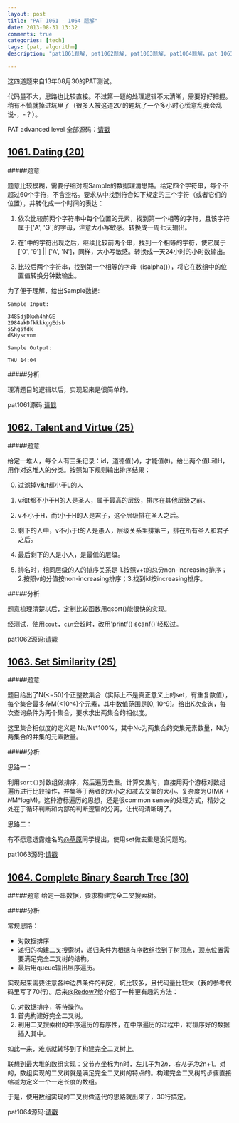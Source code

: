 ```yaml
---
layout: post
title: "PAT 1061 - 1064 题解"
date: 2013-08-31 13:32
comments: true
categories: [tech]
tags: [pat, algorithm]
description: "pat1061题解, pat1062题解, pat1063题解, pat1064题解，pat 1061题解, pat 1062题解, pat 1063题解, pat 1064题解"

---
```


这四道题来自13年08月30的PAT测试。

代码量不大，思路也比较直接。不过第一题的处理逻辑不太清晰，需要好好把握。稍有不慎就掉进坑里了（很多人被这道20‘的题坑了一个多小时心慌意乱我会乱说-，-？）。

PAT advanced level 全部源码：[请戳](https://github.com/biaobiaoqi/CPractice/tree/master/PAT/advancedlevel)

[1061. Dating (20)](http://pat.zju.edu.cn/contests/pat-a-practise/1061)
---

#####题意

题意比较模糊，需要仔细对照Sample的数据理清思路。给定四个字符串，每个不超过60个字符，不含空格。要求从中找到符合如下规定的三个字符（或者它们的位置），并转化成一个时间的表达：

1. 依次比较前两个字符串中每个位置的元素，找到第一个相等的字符，且该字符属于['A', 'G']的字母，注意大小写敏感。转换成一周七天输出。

2. 在1中的字符出现之后，继续比较前两个串，找到一个相等的字符，使它属于['0', '9'] || ['A', 'N']，同样，大小写敏感。转换成一天24小时的小时数输出。

3. 比较后两个字符串，找到第一个相等的字母（isalpha()），将它在数组中的位置值转换分钟数输出。

为了便于理解，给出Sample数据:

```
Sample Input:

3485djDkxh4hhGE 
2984akDfkkkkggEdsb 
s&hgsfdk 
d&Hyscvnm

Sample Output:

THU 14:04

```

#####分析

理清题目的逻辑以后，实现起来是很简单的。

pat1061源码:[请戳](https://github.com/biaobiaoqi/CPractice/tree/master/PAT/advancedlevel/APAT1061.cpp)


[1062. Talent and Virtue (25)](http://pat.zju.edu.cn/contests/pat-a-practise/1062)
---

#####题意

给定一堆人，每个人有三条记录：id，道德值(v)，才能值(t)。给出两个值L和H，用作对这堆人的分类。按照如下规则输出排序结果：

<!--more-->

0. 过滤掉v和t都小于L的人

1. v和t都不小于H的人是圣人，属于最高的层级，排序在其他层级之前。

2. v不小于H，而t小于H的人是君子，这个层级排在圣人之后。

3. 剩下的人中，v不小于t的人是愚人，层级关系里排第三，排在所有圣人和君子之后。

4. 最后剩下的人是小人，是最低的层级。

5. 排名时，相同层级的人的排序关系是 1.按照v+t的总分non-increasing排序；2.按照v的分值按non-increasing排序；3.找到id按increasing排序。

#####分析

题意梳理清楚以后，定制比较函数用qsort()能很快的实现。

经测试，使用`cout`，`cin`会超时，改用'printf() scanf()'轻松过。

pat1062源码:[请戳](https://github.com/biaobiaoqi/CPractice/tree/master/PAT/advancedlevel/APAT1062.cpp)

[1063. Set Similarity (25)](http://pat.zju.edu.cn/contests/pat-a-practise/1063)
---

#####题意

题目给出了N(<=50)个正整数集合（实际上不是真正意义上的set，有重复数值），每个集合最多存M(<10^4)个元素，其中数值范围是[0, 10^9]。给出K次查询，每次查询条件为两个集合，要求求出两集合的相似度。

这里集合相似度的定义是 Nc/Nt*100%，其中Nc为两集合的交集元素数量，Nt为两集合的并集的元素数量。

#####分析

思路一：

利用`sort()`对数组做排序，然后遍历去重。计算交集时，直接用两个游标对数组遍历进行比较操作，并集等于两者的大小之和减去交集的大小。复杂度为O(M*K + N*M*logM)。这种游标遍历的思想，还是很common sense的处理方式，精妙之处在于循环判断和内部的判断逻辑的分离，让代码清晰明了。

思路二：

有不愿意透露姓名的[@草原](http://weibo.com/cloudbye)同学提出，使用set做去重是没问题的。

pat1063源码:[请戳](https://github.com/biaobiaoqi/CPractice/tree/master/PAT/advancedlevel/APAT1063.cpp)

[1064. Complete Binary Search Tree (30)](http://pat.zju.edu.cn/contests/pat-a-practise/1064)
---

#####题意
给定一串数据，要求构建完全二叉搜索树。

#####分析

常规思路：

* 对数据排序
* 递归的构建二叉搜索树，递归条件为根据有序数组找到子树顶点，顶点位置需要满足完全二叉树的结构。
* 最后用queue输出层序遍历。

实现起来需要注意各种边界条件的判定，坑比较多，且代码量比较大（我的参考代码里写了70行）。后来[@Redow7](http://weibo.com/redow7)给介绍了一种更有趣的方法：

0. 对数据排序，等待操作。
1. 首先构建好完全二叉树。
2. 利用二叉搜索树的中序遍历的有序性，在中序遍历的过程中，将排序好的数据插入其中。

如此一来，难点就转移到了构建完全二叉树上。

联想到最大堆的数组实现：父节点坐标为n时，左儿子为2*n，右儿子为2*n+1。对的，数组实现的二叉树就是满足完全二叉树的特点的。构建完全二叉树的步骤直接缩减为定义一个一定长度的数组。

于是，使用数组实现的二叉树做迭代的思路就出来了，30行搞定。

pat1064源码:[请戳](https://github.com/biaobiaoqi/CPractice/tree/master/PAT/advancedlevel/APAT1064.cpp)
